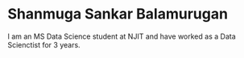# Shanmuga Sankar Balamurugan

I am an MS Data Science student at NJIT and have worked as a Data Scienctist for 3 years. 

<!---
ShanmugaSankar/ShanmugaSankar is a ✨ special ✨ repository because its `README.md` (this file) appears on your GitHub profile.
You can click the Preview link to take a look at your changes.
--->
